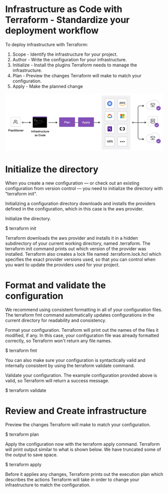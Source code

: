 # Infrastructure as Code with Terraform - Standardize your deployment workflow
To deploy infrastructure with Terraform:
1. Scope - Identify the infrastructure for your project.
2. Author - Write the configuration for your infrastructure.
3. Initialize - Install the plugins Terraform needs to manage the infrastructure.
4. Plan - Preview the changes Terraform will make to match your configuration.
5. Apply - Make the planned change

![Alt text](image.png)

# Initialize the directory
When you create a new configuration — or check out an existing configuration from version control — you need to initialize the directory with "terraform init".

Initializing a configuration directory downloads and installs the providers defined in the configuration, which in this case is the aws provider.

Initialize the directory.

$ terraform init

Terraform downloads the aws provider and installs it in a hidden subdirectory of your current working directory, named .terraform. The terraform init command prints out which version of the provider was installed. Terraform also creates a lock file named .terraform.lock.hcl which specifies the exact provider versions used, so that you can control when you want to update the providers used for your project.

# Format and validate the configuration
We recommend using consistent formatting in all of your configuration files. The terraform fmt command automatically updates configurations in the current directory for readability and consistency.

Format your configuration. Terraform will print out the names of the files it modified, if any. In this case, your configuration file was already formatted correctly, so Terraform won't return any file names.

$ terraform fmt

You can also make sure your configuration is syntactically valid and internally consistent by using the terraform validate command.

Validate your configuration. The example configuration provided above is valid, so Terraform will return a success message.

$ terraform validate

# Review and Create infrastructure
Preview the changes Terraform will make to match your configuration.

$ terraform plan

Apply the configuration now with the terraform apply command. Terraform will print output similar to what is shown below. We have truncated some of the output to save space.

$ terraform apply

Before it applies any changes, Terraform prints out the execution plan which describes the actions Terraform will take in order to change your infrastructure to match the configuration.